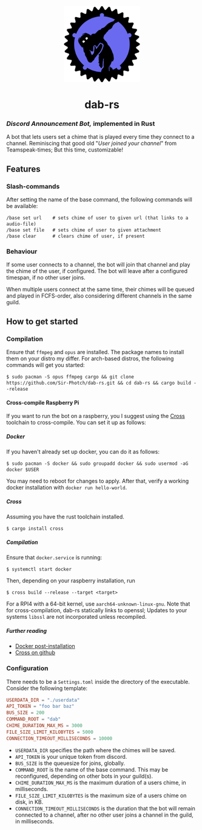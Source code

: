 <p align="center">
  <img width="200" height="200" alt="dab-rs icon" src="logo.png"/>
</p>
<h1 align="center">dab-rs</h1>

### *Discord Announcement Bot,* implemented in Rust
A bot that lets users set a chime that is played every time they connect to a channel. Reminiscing that good old "*User joined your channel*" from Teamspeak-times; But this time, customizable!

## Features

### Slash-commands
After setting the name of the base command, the following commands will be available:
```
/base set url    # sets chime of user to given url (that links to a audio-file)
/base set file   # sets chime of user to given attachment
/base clear      # clears chime of user, if present
```
### Behaviour
If some user connects to a channel, the bot will join that channel and play the chime of the user, if configured. The bot will leave after a configured timespan, if no other user joins.

When multiple users connect at the same time, their chimes will be queued and played in FCFS-order, also considering different channels in the same guild.

## How to get started
### Compilation
Ensure that `ffmpeg` and `opus` are installed. The package names to install them on your distro my differ. For arch-based distros, the following commands will get you started:

```console
$ sudo pacman -S opus ffmpeg cargo && git clone https://github.com/Sir-Photch/dab-rs.git && cd dab-rs && cargo build --release
```

#### Cross-compile Raspberry Pi 
If you want to run the bot on a raspberry, you I suggest using the [Cross](https://github.com/cross-rs/cross) toolchain to cross-compile. You can set it up as follows:
##### Docker
If you haven't already set up docker, you can do it as follows:
```console
$ sudo pacman -S docker && sudo groupadd docker && sudo usermod -aG docker $USER
```
You may need to reboot for changes to apply. After that, verify a working docker installation with `docker run hello-world`.
##### Cross
Assuming you have the rust toolchain installed.
```console
$ cargo install cross
```
##### Compilation
Ensure that `docker.service` is running:
```console
$ systemctl start docker
```
Then, depending on your raspberry installation, run 
```console
$ cross build --release --target <target>
```
For a RPI4 with a 64-bit kernel, use `aarch64-unknown-linux-gnu`. Note that for cross-compilation, dab-rs statically links to openssl; Updates to your systems `libssl` are not incorporated unless recompiled.

##### Further reading
- [Docker post-installation](https://docs.docker.com/engine/install/linux-postinstall/)
- [Cross on github](https://github.com/cross-rs/cross)

### Configuration
There needs to be a `Settings.toml` inside the directory of the executable. Consider the following template:
```toml
USERDATA_DIR = "./userdata"
API_TOKEN = "foo bar baz"
BUS_SIZE = 200
COMMAND_ROOT = "dab"
CHIME_DURATION_MAX_MS = 3000
FILE_SIZE_LIMIT_KILOBYTES = 5000
CONNECTION_TIMEOUT_MILLISECONDS = 10000
```
- `USERDATA_DIR` specifies the path where the chimes will be saved.
- `API_TOKEN` is your unique token from discord.
- `BUS_SIZE` is the queuesize for joins, globally.
- `COMMAND_ROOT` is the name of the base command. This may be reconfigured, depending on other bots in your guild(s).
- `CHIME_DURATION_MAX_MS` is the maximum duration of a users chime, in milliseconds.
- `FILE_SIZE_LIMIT_KILOBYTES` is the maximum size of a users chime on disk, in KB.
- `CONNECTION_TIMEOUT_MILLISECONDS` is the duration that the bot will remain connected to a channel, after no other user joins a channel in the guild, in milliseconds.
